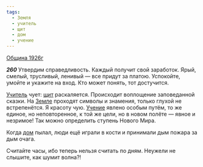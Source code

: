 ```yaml
---
tags:
  - Земля
  - учитель
  - щит
  - дом
  - учение
---
```


[Община 1926г](/agni/1926)

___260___
Утвердим справедливость. Каждый получит свой заработок. Ярый, смелый, трусливый, ленивый — все придут за платою. Успокойте, умойте и укажите на вход. Кто может понять, тот достучится.   

[Учитель](/tag/#учитель) чует: [щит](/tag/#щит) раскаляется. Происходит воплощение заповеданной сказки. На [Земле](/tag/#Земля) проходят символы и знамения, только глухой не встрепенётся. Я красоту чую. [Учение](/tag/#учение) явлено особым путём, то же единое, но неповторенное, к той же цели, но в новом полёте — явное и незримое! Так можно определить ступень Нового Мира.   

Когда [дом](/tag/#дом) пылал, люди ещё играли в кости и принимали дым пожара за дым очага.   

Считайте часы, ибо теперь нельзя считать по дням. Неужели не слышите, как шумит волна?!   

